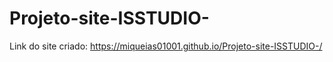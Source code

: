 # Projeto-site-ISSTUDIO-
Link do site criado: https://miqueias01001.github.io/Projeto-site-ISSTUDIO-/
